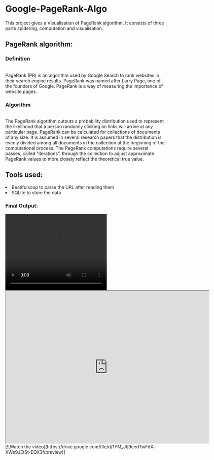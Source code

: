 # Google-PageRank-Algo
This project gives a Visualisation of PageRank algorithm. It consists of three parts spidering, computation and visualisation.
<h2>PageRank algorithm:</h2>
<p1>
  <h3>Definition</h3><br>
  PageRank (PR) is an algorithm used by Google Search to rank websites in their search engine results. PageRank was named after Larry Page, one of the founders of Google. PageRank is a way of measuring the importance of website pages. <br>
  <h3>Algorithm</h3><br>
The PageRank algorithm outputs a probability distribution used to represent the likelihood that a person randomly clicking on links will arrive at any particular page. PageRank can be calculated for collections of documents of any size. It is assumed in several research papers that the distribution is evenly divided among all documents in the collection at the beginning of the computational process. The PageRank computations require several passes, called “iterations”, through the collection to adjust approximate PageRank values to more closely reflect the theoretical true value.<br>
  
</p1>
<p3>
  <h2>Tools used:</h2>
  <li> <span style="font:bold;">Beatifulsoup</span> to parse the URL after reading them</li>
  <li> <span style="font:bold;">SQLite</span> to store the data </li>
  </p3>
 <p4>
  <h3>Final Output:</h3>
  <href='file:///home/aishika/Desktop/ml/spider.py/Visualisation/viz.html'>
    <video width="320" height="240" controls>
  <source src="https://drive.google.com/file/d/1YM_Jtj9cedTwFdXi-XWe9JEtSt-EQX3f/preview" type="video/mp4">
</video>
  <iframe src="https://drive.google.com/file/d/1YM_Jtj9cedTwFdXi-XWe9JEtSt-EQX3f/preview" width="640" height="480"></iframe>
[![Watch the video](https://drive.google.com/file/d/1YM_Jtj9cedTwFdXi-XWe9JEtSt-EQX3f/preview)]
  </p4>
